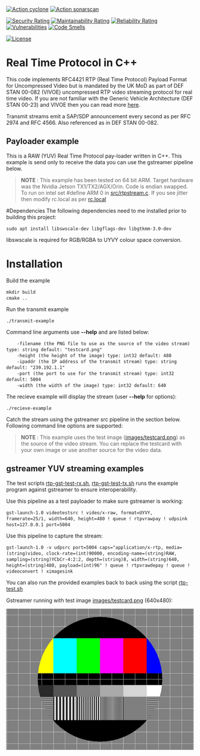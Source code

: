 

[![Action cyclone](https://github.com/DefenceX/vivoe-media-framework/actions/workflows/build-ubuntu-amd64.yaml/badge.svg)](https://github.com/DefenceX/MediaX/actions/workflows/build-ubuntu-amd64.yaml.yaml)
[![Action sonarscan](https://github.com/DefenceX/vivoe-lite/actions/workflows/sonarcloud.yaml/badge.svg)](https://sonarcloud.io/project/overview?id=DefenceX_vivoe-media-framework)


[![Security Rating](https://sonarcloud.io/api/project_badges/measure?project=DefenceX_vivoe-media-framework&metric=security_rating)](https://sonarcloud.io/summary/new_code?id=DefenceX_vivoe-lite)
[![Maintainability Rating](https://sonarcloud.io/api/project_badges/measure?project=DefenceX_vivoe-media-framework&metric=sqale_rating)](https://sonarcloud.io/summary/new_code?id=DefenceX_vivoe-lite)
[![Reliability Rating](https://sonarcloud.io/api/project_badges/measure?project=DefenceX_vivoe-media-framework&metric=reliability_rating)](https://sonarcloud.io/summary/new_code?id=DefenceX_vivoe-lite)
[![Vulnerabilities](https://sonarcloud.io/api/project_badges/measure?project=DefenceX_vivoe-media-framework&metric=vulnerabilities)](https://sonarcloud.io/summary/new_code?id=DefenceX_vivoe-lite)
[![Code Smells](https://sonarcloud.io/api/project_badges/measure?project=DefenceX_vivoe-media-framework&metric=code_smells)](https://sonarcloud.io/summary/new_code?id=DefenceX_vivoe-media-framework)


[![License](https://img.shields.io/badge/licence-MIT-brightgreen.svg)](https://opensource.org/licenses/MIT)
# Real Time Protocol in C++
This code implements RFC4421 RTP (Real Time Protocol) Payload Format for Uncompressed Video but is mandated by the UK MoD as part of DEF STAN 00-082 (VIVOE) uncompressed RTP video streaming protocol for real time video. If you are not familiar with the Generic Vehicle Architecture (DEF STAN 00-23) and VIVOE then you can read more [here](https://en.wikipedia.org/wiki/Generic_Vehicle_Architecture).

Transmit streams emit a SAP/SDP announcement every second as per RFC 2974 and RFC 4566. Also referenced as in DEF STAN 00-082.

## Payloader example
This is a RAW (YUV) Real Time Protocol pay-loader written in C++. This example is send only to receive the data you can use the gstreamer pipeline below.

> **NOTE** : This example has been tested on 64 bit ARM. Target hardware was the Nvidia Jetson TX1/TX2/AGX/Orin. Code is endian swapped. To run on intel set #define ARM  0 in [src/rtpstream.c](src/rtpstream.c). If you see jitter then modify rc.local as per [rc.local](tx1/rc.local)

#Dependencies
The following dependencies need to me installed prior to building this project:
```
sudo apt install libswscale-dev libgflags-dev libgtkmm-3.0-dev
```
libswscale is required for RGB/RGBA to UYVY colour space conversion.
# Installation
Build the example
```
mkdir build
cmake ..
```
Run the transmit example
```
./transmit-example
```
Command line arguments use **--help** and are listed below:
```
    -filename (the PNG file to use as the source of the video stream) type: string default: "testcard.png"
    -height (the height of the image) type: int32 default: 480
    -ipaddr (the IP address of the transmit stream) type: string default: "239.192.1.1"
    -port (the port to use for the transmit stream) type: int32 default: 5004
    -width (the width of the image) type: int32 default: 640
```
The recieve example will display the stream (user **--help** for options):
```
./recieve-example
```

Catch the stream using the gstreamer src pipeline in the section below. Following command line options are supported:

> **NOTE** : This example uses the test image ([images/testcard.png](images/testcard.png)) as the source of the video stream. You can replace the testcard with your own image or use another source for the video data.

## gstreamer YUV streaming examples
The test scripts [rtp-gst-test-rx.sh](example/rtp-gst-test-rx.sh), [rtp-gst-test-tx.sh](example/rtp-gst-test-tx.sh) runs the example program against gstreamer to ensure interoperability.

Use this pipeline as a test payloader to make sure gstreamer is working:

    gst-launch-1.0 videotestsrc ! video/x-raw, format=UYVY, framerate=25/1, width=640, height=480 ! queue ! rtpvrawpay ! udpsink host=127.0.0.1 port=5004

Use this pipeline to capture the stream:

    gst-launch-1.0 -v udpsrc port=5004 caps="application/x-rtp, media=(string)video, clock-rate=(int)90000, encoding-name=(string)RAW, sampling=(string)YCbCr-4:2:2, depth=(string)8, width=(string)640, height=(string)480, payload=(int)96" ! queue ! rtpvrawdepay ! queue ! videoconvert ! ximagesink 

You can also run the provided examples back to back using the script [rtp-test.sh](example/rtp-test.sh)  

Gstreamer running with test image [images/testcard.png](images/testcard.png) (640x480):

![Test Card image](images/testcard.png)
